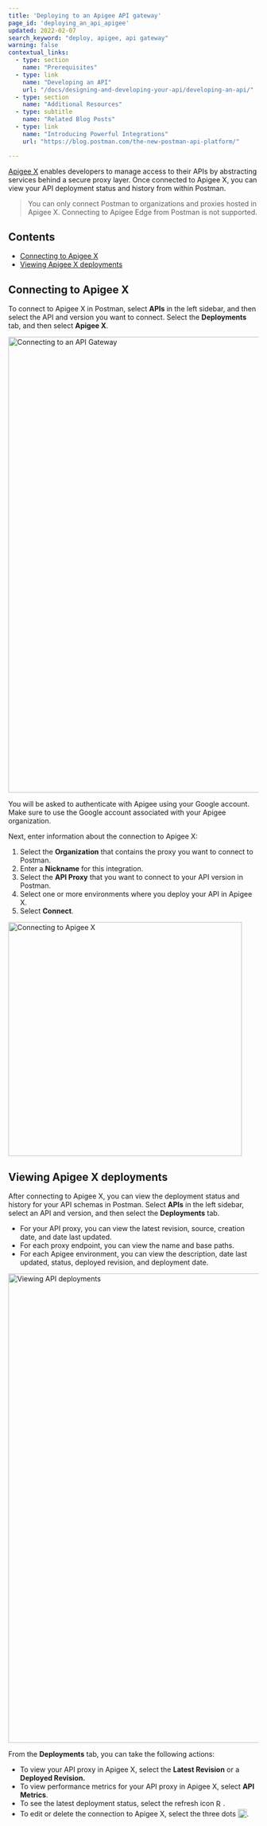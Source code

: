 ```yaml
---
title: 'Deploying to an Apigee API gateway'
page_id: 'deploying_an_api_apigee'
updated: 2022-02-07
search_keyword: "deploy, apigee, api gateway"
warning: false
contextual_links:
  - type: section
    name: "Prerequisites"
  - type: link
    name: "Developing an API"
    url: "/docs/designing-and-developing-your-api/developing-an-api/"
  - type: section
    name: "Additional Resources"
  - type: subtitle
    name: "Related Blog Posts"
  - type: link
    name: "Introducing Powerful Integrations"
    url: "https://blog.postman.com/the-new-postman-api-platform/"

---
```


[Apigee X](https://cloud.google.com/apigee) enables developers to manage access to their APIs by abstracting services behind a secure proxy layer. Once connected to Apigee X, you can view your API deployment status and history from within Postman.

> You can only connect Postman to organizations and proxies hosted in Apigee X. Connecting to Apigee Edge from Postman is not supported.

## Contents

* [Connecting to Apigee X](#connecting-to-apigee-x)
* [Viewing Apigee X deployments](#viewing-apigee-x-deployments)

## Connecting to Apigee X

To connect to Apigee X in Postman, select **APIs** in the left sidebar, and then select the API and version you want to connect. Select the **Deployments** tab, and then select **Apigee X**.

<img alt="Connecting to an API Gateway" src="https://assets.postman.com/postman-docs/deployments-api-gateway-v9-11.jpg" width="916px"/>

You will be asked to authenticate with Apigee using your Google account. Make sure to use the Google account associated with your Apigee organization.

Next, enter information about the connection to Apigee X:

1. Select the **Organization** that contains the proxy you want to connect to Postman.
1. Enter a **Nickname** for this integration.
1. Select the **API Proxy** that you want to connect to your API version in Postman.
1. Select one or more environments where you deploy your API in Apigee X.
1. Select **Connect**.

<img alt="Connecting to Apigee X" src="https://assets.postman.com/postman-docs/apigee-connect-gateway-v9-11.jpg" width="470px"/>

## Viewing Apigee X deployments

After connecting to Apigee X, you can view the deployment status and history for your API schemas in Postman. Select **APIs** in the left sidebar, select an API and version, and then select the **Deployments** tab.

* For your API proxy, you can view the latest revision, source, creation date, and date last updated.
* For each proxy endpoint, you can view the name and base paths.
* For each Apigee environment, you can view the description, date last updated, status, deployed revision, and deployment date.

<img alt="Viewing API deployments" src="https://assets.postman.com/postman-docs/apigee-viewing-deployments-v9-12.jpg" width="943px"/>

From the **Deployments** tab, you can take the following actions:

* To view your API proxy in Apigee X, select the **Latest Revision** or a **Deployed Revision.**
* To view performance metrics for your API proxy in Apigee X, select **API Metrics**.
* To see the latest deployment status, select the refresh icon <img alt="Refresh icon" src="https://assets.postman.com/postman-docs/icon-refresh-v9-5.jpg" width="14px" style="vertical-align:middle;margin-bottom:5px">.
* To edit or delete the connection to Apigee X, select the three dots <img alt="Three dots icon" src="https://assets.postman.com/postman-docs/icon-three-dots-v9.jpg" width="18px" style="vertical-align:middle;margin-bottom:5px">.

